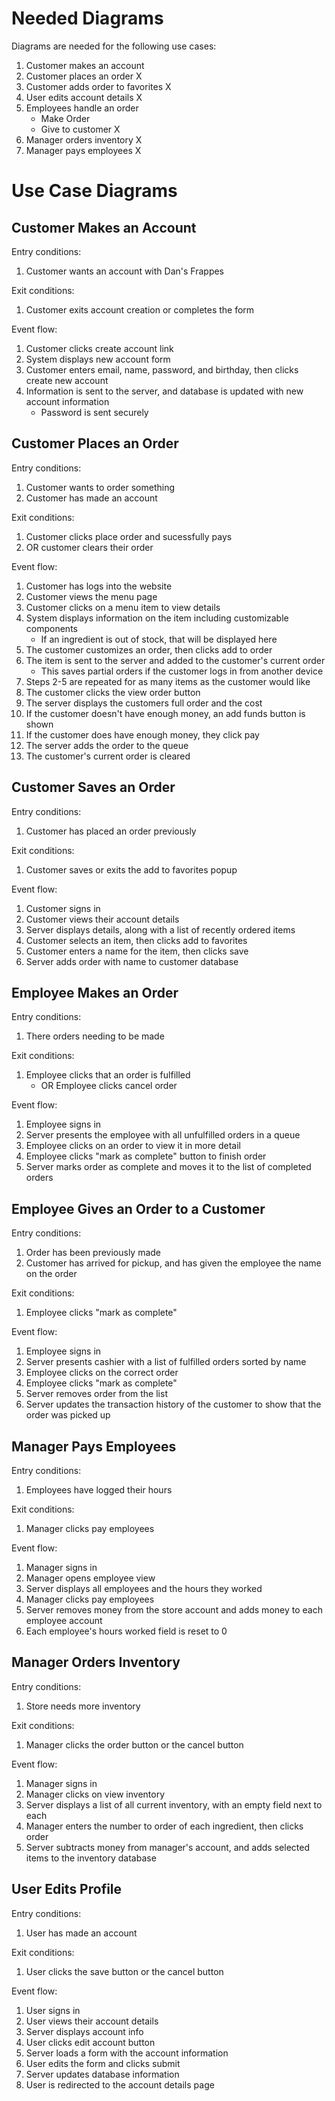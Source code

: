 # Needed Diagrams

Diagrams are needed for the following use cases:
1. Customer makes an account
2. Customer places an order X
3. Customer adds order to favorites X
4. User edits account details X
5. Employees handle an order 
    * Make Order
    * Give to customer X
6. Manager orders inventory X
7. Manager pays employees X


# Use Case Diagrams

## Customer Makes an Account
Entry conditions:
1. Customer wants an account with Dan's Frappes

Exit conditions:
1. Customer exits account creation or completes the form

Event flow:
1. Customer clicks create account link
2. System displays new account form
3. Customer enters email, name, password, and birthday, then clicks create new account
4. Information is sent to the server, and database is updated with new account information
    * Password is sent securely

## Customer Places an Order
Entry conditions:
1. Customer wants to order something
2. Customer has made an account

Exit conditions:
1. Customer clicks place order and sucessfully pays
2. OR customer clears their order

Event flow:
1. Customer has logs into the website
2. Customer views the menu page
3. Customer clicks on a menu item to view details
4. System displays information on the item including customizable components
    * If an ingredient is out of stock, that will be displayed here
5. The customer customizes an order, then clicks add to order
6. The item is sent to the server and added to the customer's current order
    * This saves partial orders if the customer logs in from another device
7. Steps 2-5 are repeated for as many items as the customer would like
8. The customer clicks the view order button
9. The server displays the customers full order and the cost
10. If the customer doesn't have enough money, an add funds button is shown
11. If the customer does have enough money, they click pay
12. The server adds the order to the queue
13. The customer's current order is cleared

## Customer Saves an Order
Entry conditions:
1. Customer has placed an order previously

Exit conditions:
1. Customer saves or exits the add to favorites popup

Event flow:
1. Customer signs in
2. Customer views their account details
3. Server displays details, along with a list of recently ordered items
4. Customer selects an item, then clicks add to favorites
5. Customer enters a name for the item, then clicks save
6. Server adds order with name to customer database

## Employee Makes an Order
Entry conditions:
1. There orders needing to be made

Exit conditions:
1. Employee clicks that an order is fulfilled
    * OR Employee clicks cancel order

Event flow:
1. Employee signs in
2. Server presents the employee with all unfulfilled orders in a queue
3. Employee clicks on an order to view it in more detail
4. Employee clicks "mark as complete" button to finish order
5. Server marks order as complete and moves it to the list of completed orders

## Employee Gives an Order to a Customer
Entry conditions:
1. Order has been previously made
2. Customer has arrived for pickup, and has given the employee the name on the order

Exit conditions:
1. Employee clicks "mark as complete"

Event flow:
1. Employee signs in
2. Server presents cashier with a list of fulfilled orders sorted by name
3. Employee clicks on the correct order
4. Employee clicks "mark as complete"
5. Server removes order from the list
6. Server updates the transaction history of the customer to show that the order was picked up

## Manager Pays Employees
Entry conditions:
1. Employees have logged their hours

Exit conditions:
1. Manager clicks pay employees

Event flow:
1. Manager signs in
2. Manager opens employee view
3. Server displays all employees and the hours they worked
4. Manager clicks pay employees
5. Server removes money from the store account and adds money to each employee account
6. Each employee's hours worked field is reset to 0 

## Manager Orders Inventory
Entry conditions:
1. Store needs more inventory

Exit conditions:
1. Manager clicks the order button or the cancel button

Event flow:
1. Manager signs in
2. Manager clicks on view inventory
3. Server displays a list of all current inventory, with an empty field next to each
4. Manager enters the number to order of each ingredient, then clicks order
5. Server subtracts money from manager's account, and adds selected items to the inventory database

## User Edits Profile
Entry conditions:
1. User has made an account

Exit conditions:
1. User clicks the save button or the cancel button

Event flow:
1. User signs in
2. User views their account details
3. Server displays account info
4. User clicks edit account button
5. Server loads a form with the account information
6. User edits the form and clicks submit
7. Server updates database information
8. User is redirected to the account details page